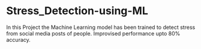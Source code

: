 # Stress_Detection-using-ML
In this Project the Machine Learning model has been trained to detect stress from social media posts of people.
Improvised performance upto 80% accuracy.
